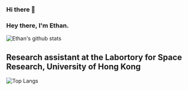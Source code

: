 ### Hi there 👋
### Hey there, I'm Ethan.
![Ethan's github stats](https://github-readme-stats.vercel.app/api?username=ethanka0&include_all_commits=true&custom_title=Ethan's%20stats&theme=gotham&show_icons=true&hide=contribs)


## Research assistant at the Labortory for Space Research, University of Hong Kong

![Top Langs](https://github-readme-stats.vercel.app/api/top-langs/?username=ethanka0&layout=compact&theme=gotham&card_width=1000&langs_count=10)

